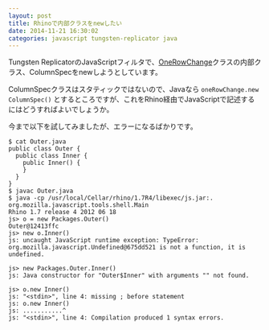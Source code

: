 ```yaml
---
layout: post
title: Rhinoで内部クラスをnewしたい
date: 2014-11-21 16:30:02
categories: javascript tungsten-replicator java
---
```

<!-- {% raw %} -->
<p>Tungsten ReplicatorのJavaScriptフィルタで、<a href="http://tungsten-replicator.googlecode.com/svn/trunk/replicator/src/java/com/continuent/tungsten/replicator/dbms/OneRowChange.java" rel="noreferrer">OneRowChange</a>クラスの内部クラス、ColumnSpecをnewしようとしています。</p>

<p>ColumnSpecクラスはスタティックではないので、Javaなら <code>oneRowChange.new ColumnSpec()</code> とするところですが、これをRhino経由でJavaScriptで記述するにはどうすればよいでしょうか。</p>

<p>今まで以下を試してみましたが、エラーになるばかりです。</p>

<pre><code>$ cat Outer.java
public class Outer {
  public class Inner {
    public Inner() {
    }
  }
}
$ javac Outer.java
$ java -cp /usr/local/Cellar/rhino/1.7R4/libexec/js.jar:. org.mozilla.javascript.tools.shell.Main
Rhino 1.7 release 4 2012 06 18
js&gt; o = new Packages.Outer()
Outer@12413ffc
js&gt; new o.Inner()
js: uncaught JavaScript runtime exception: TypeError: org.mozilla.javascript.Undefined@675dd521 is not a function, it is undefined.

js&gt; new Packages.Outer.Inner()
js: Java constructor for "Outer$Inner" with arguments "" not found.

js&gt; o.new Inner()
js: "&lt;stdin&gt;", line 4: missing ; before statement
js: o.new Inner()
js: ...........^
js: "&lt;stdin&gt;", line 4: Compilation produced 1 syntax errors.
</code></pre>
<!-- {% endraw %} -->
